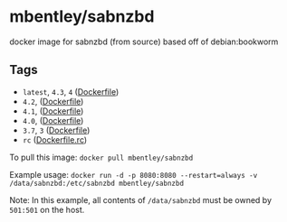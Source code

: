 # mbentley/sabnzbd

docker image for sabnzbd (from source)
based off of debian:bookworm

## Tags

* `latest`, `4.3`, `4` ([Dockerfile](./Dockerfile))
* `4.2`, ([Dockerfile](./Dockerfile))
* `4.1`, ([Dockerfile](./Dockerfile))
* `4.0`, ([Dockerfile](./Dockerfile))
* `3.7`, `3` ([Dockerfile](./Dockerfile))
* `rc` ([Dockerfile.rc](./Dockerfile.rc))

To pull this image:
`docker pull mbentley/sabnzbd`

Example usage:
`docker run -d -p 8080:8080 --restart=always -v /data/sabnzbd:/etc/sabnzbd mbentley/sabnzbd`

Note: In this example, all contents of `/data/sabnzbd` must be owned by `501:501` on the host.
